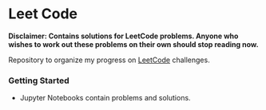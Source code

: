# Leet Code
**Disclaimer: Contains solutions for LeetCode problems. Anyone who wishes to work out these problems on their own should stop reading now.**

Repository to organize my progress on [LeetCode](https://leetcode.com/davidshahrestani/) challenges.

### Getting Started
* Jupyter Notebooks contain problems and solutions.

